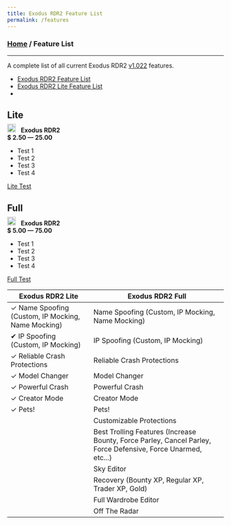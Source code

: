 ```yaml
---
title: Exodus RDR2 Feature List
permalink: /features
---
```

### [Home](/) / Feature List
---
A complete list of all current Exodus RDR2 [v1.022](changelogs/1022) features.

- [Exodus RDR2 Feature List](features/full)
- [Exodus RDR2 Lite Feature List](features/lite)
- 

<section id="services" class="container row">
  <div class="col card">
    <h2 class="h2" style="margin-bottom: 8px">Lite</h2>
    <img src="https://exodusmenu.com/static/app/media/image/shared/meta/apple-touch-icon.d43b0ab0387c524e.png" width="20" height="20" viewBox="0 0 24 24" fill="none" stroke="currentColor" stroke-width="2.5" stroke-linecap="round" stroke-linejoin="round" class="feather feather-monitor"><rect x="2" y="3" width="20" height="14" rx="2" ry="2"></rect><line x1="8" y1="21" x2="16" y2="21"></line><line x1="12" y1="17" x2="12" y2="21"></line>
    &nbsp; <strong>Exodus RDR2</strong>
    <div class="padd-m"></div>
    <strong class="spaced-out">
      $ <span class="h1">2.50 — 25.00</span>
    </strong>
    <div class="padd-m"></div>
    <ul class="no-bullet check-list">
      <li>Test 1</li>
      <li>Test 2</li>
      <li>Test 3</li>
      <li>Test 4</li>
    </ul>
    <div class="padd-m"></div>
    <a href="https://exoduscheats.github.io/store" class="btn stretch btn--primary">Lite Test</a>
  </div>
  <div class="col card">
    <h2 class="h2" style="margin-bottom: 8px">Full</h2>
    <img src="https://exodusmenu.com/static/app/media/image/shared/meta/apple-touch-icon.d43b0ab0387c524e.png" width="20" height="20" viewBox="0 0 24 24" fill="none" stroke="currentColor" stroke-width="2.5" stroke-linecap="round" stroke-linejoin="round" class="feather feather-monitor"><rect x="2" y="3" width="20" height="14" rx="2" ry="2"></rect><line x1="8" y1="21" x2="16" y2="21"></line><line x1="12" y1="17" x2="12" y2="21"></line>
    &nbsp; <strong>Exodus RDR2</strong>
    <div class="padd-m"></div>
    <strong class="spaced-out">
      $ <span class="h1">5.00 — 75.00 </span>
    </strong>
    <div class="padd-m"></div>
    <ul class="no-bullet check-list">
      <li>Test 1</li>
      <li>Test 2</li>
      <li>Test 3</li>
      <li>Test 4</li>
    </ul>
    <div class="padd-m"></div>
    <a href="https://exoduscheats.github.io/store" class="btn stretch btn--primary">Full Test</a>
  </div>
</section>

| Exodus RDR2 Lite                                  | Exodus RDR2 Full                                  |
| ------------------------------------------------- | ------------------------------------------------- |
| &#10003; Name Spoofing (Custom, IP Mocking, Name Mocking) | Name Spoofing (Custom, IP Mocking, Name Mocking)
| &#10004; IP Spoofing (Custom, IP Mocking)                 | IP Spoofing (Custom, IP Mocking)
| &#10003; Reliable Crash Protections                       | Reliable Crash Protections
| &#10003; Model Changer                                    | Model Changer
| &#10003; Powerful Crash                                   | Powerful Crash
| &#10003; Creator Mode                                     | Creator Mode
| &#10003; Pets!                                            | Pets!
|                                                   | Customizable Protections
|                                                   | Best Trolling Features (Increase Bounty, Force Parley, Cancel Parley, Force Defensive, Force Unarmed, etc...)
|                                                   | Sky Editor
|                                                   | Recovery (Bounty XP, Regular XP, Trader XP, Gold)
|                                                   | Full Wardrobe Editor
|                                                   | Off The Radar
